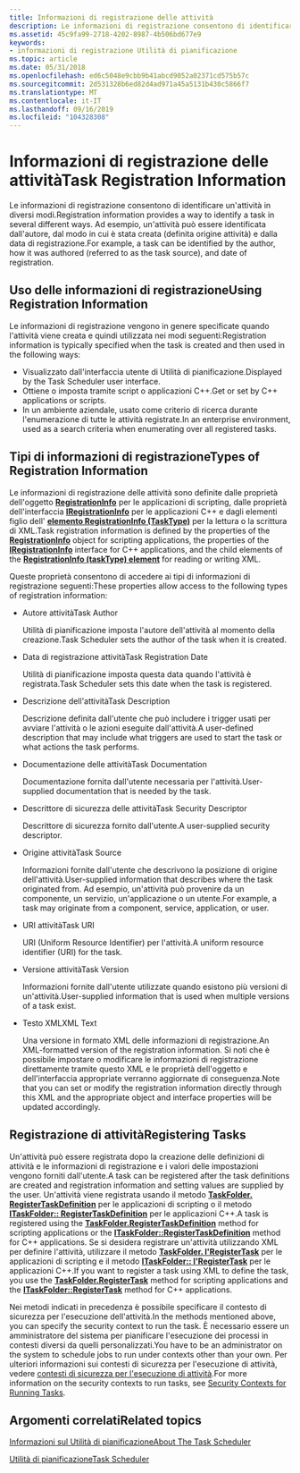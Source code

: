 ```yaml
---
title: Informazioni di registrazione delle attività
description: Le informazioni di registrazione consentono di identificare un'attività in diversi modi. Ad esempio, un'attività può essere identificata dall'autore, dal modo in cui è stata creata (definita origine attività) e dalla data di registrazione.
ms.assetid: 45c9fa99-2718-4202-8987-4b506bd677e9
keywords:
- informazioni di registrazione Utilità di pianificazione
ms.topic: article
ms.date: 05/31/2018
ms.openlocfilehash: ed6c5048e9cbb9b41abcd9052a02371cd575b57c
ms.sourcegitcommit: 2d531328b6ed82d4ad971a45a5131b430c5866f7
ms.translationtype: MT
ms.contentlocale: it-IT
ms.lasthandoff: 09/16/2019
ms.locfileid: "104328308"
---
```

# <a name="task-registration-information"></a><span data-ttu-id="b9462-105">Informazioni di registrazione delle attività</span><span class="sxs-lookup"><span data-stu-id="b9462-105">Task Registration Information</span></span>

<span data-ttu-id="b9462-106">Le informazioni di registrazione consentono di identificare un'attività in diversi modi.</span><span class="sxs-lookup"><span data-stu-id="b9462-106">Registration information provides a way to identify a task in several different ways.</span></span> <span data-ttu-id="b9462-107">Ad esempio, un'attività può essere identificata dall'autore, dal modo in cui è stata creata (definita origine attività) e dalla data di registrazione.</span><span class="sxs-lookup"><span data-stu-id="b9462-107">For example, a task can be identified by the author, how it was authored (referred to as the task source), and date of registration.</span></span>

## <a name="using-registration-information"></a><span data-ttu-id="b9462-108">Uso delle informazioni di registrazione</span><span class="sxs-lookup"><span data-stu-id="b9462-108">Using Registration Information</span></span>

<span data-ttu-id="b9462-109">Le informazioni di registrazione vengono in genere specificate quando l'attività viene creata e quindi utilizzata nei modi seguenti:</span><span class="sxs-lookup"><span data-stu-id="b9462-109">Registration information is typically specified when the task is created and then used in the following ways:</span></span>

-   <span data-ttu-id="b9462-110">Visualizzato dall'interfaccia utente di Utilità di pianificazione.</span><span class="sxs-lookup"><span data-stu-id="b9462-110">Displayed by the Task Scheduler user interface.</span></span>
-   <span data-ttu-id="b9462-111">Ottiene o imposta tramite script o applicazioni C++.</span><span class="sxs-lookup"><span data-stu-id="b9462-111">Get or set by C++ applications or scripts.</span></span>
-   <span data-ttu-id="b9462-112">In un ambiente aziendale, usato come criterio di ricerca durante l'enumerazione di tutte le attività registrate.</span><span class="sxs-lookup"><span data-stu-id="b9462-112">In an enterprise environment, used as a search criteria when enumerating over all registered tasks.</span></span>

## <a name="types-of-registration-information"></a><span data-ttu-id="b9462-113">Tipi di informazioni di registrazione</span><span class="sxs-lookup"><span data-stu-id="b9462-113">Types of Registration Information</span></span>

<span data-ttu-id="b9462-114">Le informazioni di registrazione delle attività sono definite dalle proprietà dell'oggetto [**RegistrationInfo**](registrationinfo.md) per le applicazioni di scripting, dalle proprietà dell'interfaccia [**IRegistrationInfo**](/windows/desktop/api/taskschd/nn-taskschd-iregistrationinfo) per le applicazioni C++ e dagli elementi figlio dell' [**elemento RegistrationInfo (TaskType)**](taskschedulerschema-registrationinfo-tasktype-element.md) per la lettura o la scrittura di XML.</span><span class="sxs-lookup"><span data-stu-id="b9462-114">Task registration information is defined by the properties of the [**RegistrationInfo**](registrationinfo.md) object for scripting applications, the properties of the [**IRegistrationInfo**](/windows/desktop/api/taskschd/nn-taskschd-iregistrationinfo) interface for C++ applications, and the child elements of the [**RegistrationInfo (taskType) element**](taskschedulerschema-registrationinfo-tasktype-element.md) for reading or writing XML.</span></span>

<span data-ttu-id="b9462-115">Queste proprietà consentono di accedere ai tipi di informazioni di registrazione seguenti:</span><span class="sxs-lookup"><span data-stu-id="b9462-115">These properties allow access to the following types of registration information:</span></span>

-   <span data-ttu-id="b9462-116">Autore attività</span><span class="sxs-lookup"><span data-stu-id="b9462-116">Task Author</span></span>

    <span data-ttu-id="b9462-117">Utilità di pianificazione imposta l'autore dell'attività al momento della creazione.</span><span class="sxs-lookup"><span data-stu-id="b9462-117">Task Scheduler sets the author of the task when it is created.</span></span>

-   <span data-ttu-id="b9462-118">Data di registrazione attività</span><span class="sxs-lookup"><span data-stu-id="b9462-118">Task Registration Date</span></span>

    <span data-ttu-id="b9462-119">Utilità di pianificazione imposta questa data quando l'attività è registrata.</span><span class="sxs-lookup"><span data-stu-id="b9462-119">Task Scheduler sets this date when the task is registered.</span></span>

-   <span data-ttu-id="b9462-120">Descrizione dell'attività</span><span class="sxs-lookup"><span data-stu-id="b9462-120">Task Description</span></span>

    <span data-ttu-id="b9462-121">Descrizione definita dall'utente che può includere i trigger usati per avviare l'attività o le azioni eseguite dall'attività.</span><span class="sxs-lookup"><span data-stu-id="b9462-121">A user-defined description that may include what triggers are used to start the task or what actions the task performs.</span></span>

-   <span data-ttu-id="b9462-122">Documentazione delle attività</span><span class="sxs-lookup"><span data-stu-id="b9462-122">Task Documentation</span></span>

    <span data-ttu-id="b9462-123">Documentazione fornita dall'utente necessaria per l'attività.</span><span class="sxs-lookup"><span data-stu-id="b9462-123">User-supplied documentation that is needed by the task.</span></span>

-   <span data-ttu-id="b9462-124">Descrittore di sicurezza delle attività</span><span class="sxs-lookup"><span data-stu-id="b9462-124">Task Security Descriptor</span></span>

    <span data-ttu-id="b9462-125">Descrittore di sicurezza fornito dall'utente.</span><span class="sxs-lookup"><span data-stu-id="b9462-125">A user-supplied security descriptor.</span></span>

-   <span data-ttu-id="b9462-126">Origine attività</span><span class="sxs-lookup"><span data-stu-id="b9462-126">Task Source</span></span>

    <span data-ttu-id="b9462-127">Informazioni fornite dall'utente che descrivono la posizione di origine dell'attività.</span><span class="sxs-lookup"><span data-stu-id="b9462-127">User-supplied information that describes where the task originated from.</span></span> <span data-ttu-id="b9462-128">Ad esempio, un'attività può provenire da un componente, un servizio, un'applicazione o un utente.</span><span class="sxs-lookup"><span data-stu-id="b9462-128">For example, a task may originate from a component, service, application, or user.</span></span>

-   <span data-ttu-id="b9462-129">URI attività</span><span class="sxs-lookup"><span data-stu-id="b9462-129">Task URI</span></span>

    <span data-ttu-id="b9462-130">URI (Uniform Resource Identifier) per l'attività.</span><span class="sxs-lookup"><span data-stu-id="b9462-130">A uniform resource identifier (URI) for the task.</span></span>

-   <span data-ttu-id="b9462-131">Versione attività</span><span class="sxs-lookup"><span data-stu-id="b9462-131">Task Version</span></span>

    <span data-ttu-id="b9462-132">Informazioni fornite dall'utente utilizzate quando esistono più versioni di un'attività.</span><span class="sxs-lookup"><span data-stu-id="b9462-132">User-supplied information that is used when multiple versions of a task exist.</span></span>

-   <span data-ttu-id="b9462-133">Testo XML</span><span class="sxs-lookup"><span data-stu-id="b9462-133">XML Text</span></span>

    <span data-ttu-id="b9462-134">Una versione in formato XML delle informazioni di registrazione.</span><span class="sxs-lookup"><span data-stu-id="b9462-134">An XML-formatted version of the registration information.</span></span> <span data-ttu-id="b9462-135">Si noti che è possibile impostare o modificare le informazioni di registrazione direttamente tramite questo XML e le proprietà dell'oggetto e dell'interfaccia appropriate verranno aggiornate di conseguenza.</span><span class="sxs-lookup"><span data-stu-id="b9462-135">Note that you can set or modify the registration information directly through this XML and the appropriate object and interface properties will be updated accordingly.</span></span>

## <a name="registering-tasks"></a><span data-ttu-id="b9462-136">Registrazione di attività</span><span class="sxs-lookup"><span data-stu-id="b9462-136">Registering Tasks</span></span>

<span data-ttu-id="b9462-137">Un'attività può essere registrata dopo la creazione delle definizioni di attività e le informazioni di registrazione e i valori delle impostazioni vengono forniti dall'utente.</span><span class="sxs-lookup"><span data-stu-id="b9462-137">A task can be registered after the task definitions are created and registration information and setting values are supplied by the user.</span></span> <span data-ttu-id="b9462-138">Un'attività viene registrata usando il metodo [**TaskFolder. RegisterTaskDefinition**](taskfolder-registertaskdefinition.md) per le applicazioni di scripting o il metodo [**ITaskFolder:: RegisterTaskDefinition**](/windows/desktop/api/taskschd/nf-taskschd-itaskfolder-registertaskdefinition) per le applicazioni C++.</span><span class="sxs-lookup"><span data-stu-id="b9462-138">A task is registered using the [**TaskFolder.RegisterTaskDefinition**](taskfolder-registertaskdefinition.md) method for scripting applications or the [**ITaskFolder::RegisterTaskDefinition**](/windows/desktop/api/taskschd/nf-taskschd-itaskfolder-registertaskdefinition) method for C++ applications.</span></span> <span data-ttu-id="b9462-139">Se si desidera registrare un'attività utilizzando XML per definire l'attività, utilizzare il metodo [**TaskFolder. l'RegisterTask**](taskfolder-registertask.md) per le applicazioni di scripting e il metodo [**ITaskFolder:: l'RegisterTask**](/windows/desktop/api/taskschd/nf-taskschd-itaskfolder-registertask) per le applicazioni C++.</span><span class="sxs-lookup"><span data-stu-id="b9462-139">If you want to register a task using XML to define the task, you use the [**TaskFolder.RegisterTask**](taskfolder-registertask.md) method for scripting applications and the [**ITaskFolder::RegisterTask**](/windows/desktop/api/taskschd/nf-taskschd-itaskfolder-registertask) method for C++ applications.</span></span>

<span data-ttu-id="b9462-140">Nei metodi indicati in precedenza è possibile specificare il contesto di sicurezza per l'esecuzione dell'attività.</span><span class="sxs-lookup"><span data-stu-id="b9462-140">In the methods mentioned above, you can specify the security context to run the task.</span></span> <span data-ttu-id="b9462-141">È necessario essere un amministratore del sistema per pianificare l'esecuzione dei processi in contesti diversi da quelli personalizzati.</span><span class="sxs-lookup"><span data-stu-id="b9462-141">You have to be an administrator on the system to schedule jobs to run under contexts other than your own.</span></span> <span data-ttu-id="b9462-142">Per ulteriori informazioni sui contesti di sicurezza per l'esecuzione di attività, vedere [contesti di sicurezza per l'esecuzione di attività](security-contexts-for-running-tasks.md).</span><span class="sxs-lookup"><span data-stu-id="b9462-142">For more information on the security contexts to run tasks, see [Security Contexts for Running Tasks](security-contexts-for-running-tasks.md).</span></span>

## <a name="related-topics"></a><span data-ttu-id="b9462-143">Argomenti correlati</span><span class="sxs-lookup"><span data-stu-id="b9462-143">Related topics</span></span>

<dl> <dt>

[<span data-ttu-id="b9462-144">Informazioni sul Utilità di pianificazione</span><span class="sxs-lookup"><span data-stu-id="b9462-144">About The Task Scheduler</span></span>](about-the-task-scheduler.md)
</dt> <dt>

[<span data-ttu-id="b9462-145">Utilità di pianificazione</span><span class="sxs-lookup"><span data-stu-id="b9462-145">Task Scheduler</span></span>](task-scheduler-start-page.md)
</dt> </dl>

 

 




